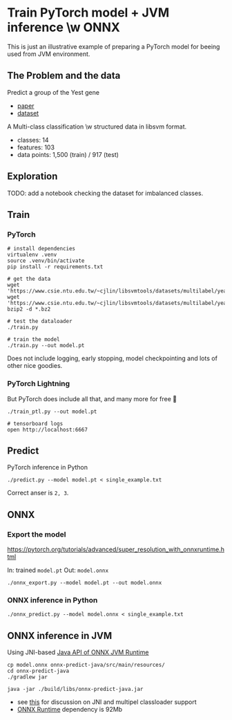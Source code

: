 # Train PyTorch model + JVM inference \w ONNX

This is just an illustrative example of preparing a PyTorch model for beeing used from JVM environment.

## The Problem and the data

Predict a group of the Yest gene 
 - [paper](https://papers.nips.cc/paper/1964-a-kernel-method-for-multi-labelled-classification.pdf)
 - [dataset](https://www.csie.ntu.edu.tw/~cjlin/libsvmtools/datasets/multilabel.html#yeast)

A Multi-class classification \w structured data in libsvm format.
 * classes: 14
 * features: 103
 * data points: 1,500 (train) / 917 (test)

## Exploration

TODO: add a notebook checking the dataset for imbalanced classes.

## Train

### PyTorch

```
# install dependencies
virtualenv .venv
source .venv/bin/activate
pip install -r requirements.txt

# get the data
wget 'https://www.csie.ntu.edu.tw/~cjlin/libsvmtools/datasets/multilabel/yeast_train.svm.bz2'
wget 'https://www.csie.ntu.edu.tw/~cjlin/libsvmtools/datasets/multilabel/yeast_test.svm.bz2'
bzip2 -d *.bz2

# test the dataloader
./train.py

# train the model
./train.py --out model.pt
```

Does not include logging, early stopping, model checkpointing and lots of other nice goodies.

### PyTorch Lightning

But PyTorch does include all that, and many more for free :tada:

```
./train_ptl.py --out model.pt

# tensorboard logs
open http://localhost:6667
```

## Predict

PyTorch inference in Python

```
./predict.py --model model.pt < single_example.txt
```

Correct anser is `2, 3`.

## ONNX

### Export the model
https://pytorch.org/tutorials/advanced/super_resolution_with_onnxruntime.html

In: trained `model.pt`
Out: `model.onnx`

`./onnx_export.py --model model.pt --out model.onnx`


### ONNX inference in Python

`./onnx_predict.py --model model.onnx < single_example.txt`


## ONNX inference in JVM

Using JNI-based [Java API of ONNX JVM Runtime](https://github.com/microsoft/onnxruntime/blob/master/docs/Java_API.md#getting-started)

```
cp model.onnx onnx-predict-java/src/main/resources/
cd onnx-predict-java
./gradlew jar

java -jar ./build/libs/onnx-predict-java.jar
```

 * see [this](https://github.com/microsoft/onnxruntime/pull/2215) for discussion on JNI and multipel classloader support
 * [ONNX Runtime](https://search.maven.org/artifact/com.microsoft.onnxruntime/onnxruntime/1.5.2/jar) dependency is 92Mb
